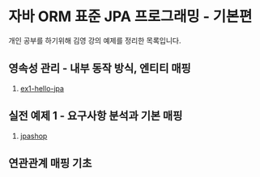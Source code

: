 # 자바 ORM 표준 JPA 프로그래밍 - 기본편
개인 공부를 하기위해 김영 강의 예제를 정리한 목록입니다.

## 영속성 관리 - 내부 동작 방식, 엔티티 매핑
1. [ex1-hello-jpa](https://github.com/jihyeon-e/study-jpa/tree/master/ex1-hello-jpa)

## 실전 예제 1 - 요구사항 분석과 기본 매핑
1. [jpashop](https://github.com/jihyeon-e/study-jpa/tree/master/jpashop)

## 연관관계 매핑 기초


